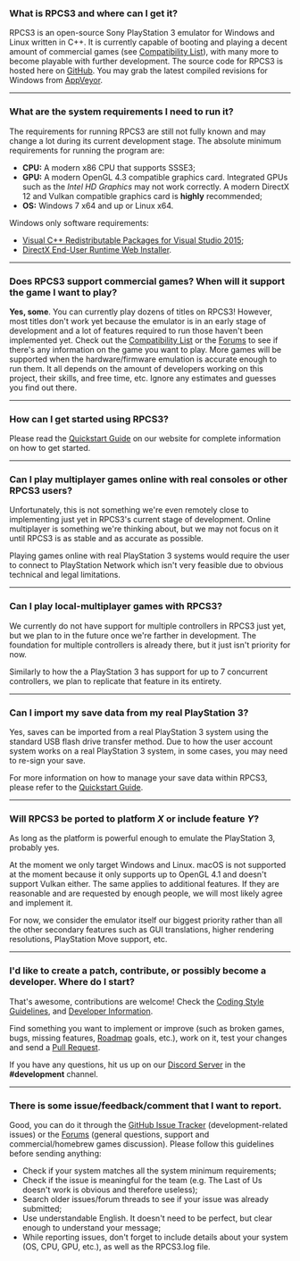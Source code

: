 ### What is RPCS3 and where can I get it?
RPCS3 is an open-source Sony PlayStation 3 emulator for Windows and Linux written in C++. It is currently capable of booting and playing a decent amount of commercial games (see [Compatibility List](https://rpcs3.net/compatibility)), with many more to become playable with further development.
The source code for RPCS3 is hosted here on [GitHub](https://github.com/RPCS3/rpcs3/). You may grab the latest compiled revisions for Windows from [AppVeyor](https://ci.appveyor.com/project/rpcs3/rpcs3/branch/master/artifacts).

---

### What are the system requirements I need to run it?
The requirements for running RPCS3 are still not fully known and may change a lot during its current development stage. The absolute minimum requirements for running the program are:
* **CPU:** A modern x86 CPU that supports SSSE3;
* **GPU:** A modern OpenGL 4.3 compatible graphics card. Integrated GPUs such as the *Intel HD Graphics* may not work correctly. A modern DirectX 12 and Vulkan compatible graphics card is **highly** recommended;
* **OS:** Windows 7 x64 and up or Linux x64.

Windows only software requirements: 
* [Visual C++ Redistributable Packages for Visual Studio 2015](http://www.microsoft.com/en-us/download/details.aspx?id=48145);
* [DirectX End-User Runtime Web Installer](https://www.microsoft.com/en-us/download/details.aspx?id=35). 

---

### Does RPCS3 support commercial games? When will it support the game I want to play?
**Yes, some**. You can currently play dozens of titles on RPCS3! However, most titles don't work yet because the emulator is in an early stage of development and a lot of features required to run those haven't been implemented yet. 
Check out the [Compatibility List](https://rpcs3.net/compatibility) or the [Forums](http://www.emunewz.net/forum/forumdisplay.php?fid=172) to see if there's any information on the game you want to play. More games will be supported when the hardware/firmware emulation is accurate enough to run them. It all depends on the amount of developers working on this project, their skills, and free time, etc. Ignore any estimates and guesses you find out there.

---

### How can I get started using RPCS3?
Please read the [Quickstart Guide](https://rpcs3.net/quickstart) on our website for complete information on how to get started.

---

### Can I play multiplayer games online with real consoles or other RPCS3 users?
Unfortunately, this is not something we're even remotely close to implementing just yet in RPCS3's current stage of development. Online multiplayer is something we're thinking about, but we may not focus on it until RPCS3 is as stable and as accurate as possible. 

Playing games online with real PlayStation 3 systems would require the user to connect to PlayStation Network which isn't very feasible due to obvious technical and legal limitations.

---

### Can I play local-multiplayer games with RPCS3?
We currently do not have support for multiple controllers in RPCS3 just yet, but we plan to in the future once we're farther in development. The foundation for multiple controllers is already there, but it just isn't priority for now. 

Similarly to how the a PlayStation 3 has support for up to 7 concurrent controllers, we plan to replicate that feature in its entirety.

---

### Can I import my save data from my real PlayStation 3?
Yes, saves can be imported from a real PlayStation 3 system using the standard USB flash drive transfer method. Due to how the user account system works on a real PlayStation 3 system, in some cases, you may need to re-sign your save. 

For more information on how to manage your save data within RPCS3, please refer to the [Quickstart Guide](https://rpcs3.net/quickstart).

---

### Will RPCS3 be ported to platform *X* or include feature *Y*?
As long as the platform is powerful enough to emulate the PlayStation 3, probably yes. 

At the moment we only target Windows and Linux. macOS is not supported at the moment because it only supports up to OpenGL 4.1 and doesn't support Vulkan either. The same applies to additional features. If they are reasonable and are requested by enough people, we will most likely agree and implement it. 

For now, we consider the emulator itself our biggest priority rather than all the other secondary features such as GUI translations, higher rendering resolutions, PlayStation Move support, etc.

---

### I'd like to create a patch, contribute, or possibly become a developer. Where do I start?
That's awesome, contributions are welcome! Check the [Coding Style Guidelines](https://github.com/RPCS3/rpcs3/wiki/Coding-Style), and [Developer Information](https://github.com/RPCS3/rpcs3/wiki/Developer-Information).

Find something you want to implement or improve (such as broken games, bugs, missing features, [Roadmap](https://github.com/RPCS3/rpcs3/wiki/Roadmap) goals, etc.), work on it, test your changes and send a [Pull Request](https://help.github.com/articles/using-pull-requests).

If you have any questions, hit us up on our [Discord Server](https://discord.me/RPCS3) in the **#development** channel.

---

### There is some issue/feedback/comment that I want to report.
Good, you can do it through the [GitHub Issue Tracker](https://github.com/RPCS3/rpcs3/issues) (development-related issues) or the [Forums](http://www.emunewz.net/forum/forumdisplay.php?fid=172) (general questions, support and commercial/homebrew games discussion). Please follow this guidelines before sending anything:
- Check if your system matches all the system minimum requirements;
- Check if the issue is meaningful for the team (e.g. The Last of Us doesn't work is obvious and therefore useless);
- Search older issues/forum threads to see if your issue was already submitted;
- Use understandable English. It doesn't need to be perfect, but clear enough to understand your message;
- While reporting issues, don't forget to include details about your system (OS, CPU, GPU, etc.), as well as the RPCS3.log file.